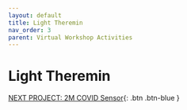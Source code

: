 ```yaml
---
layout: default
title: Light Theremin
nav_order: 3
parent: Virtual Workshop Activities
---
```


# Light Theremin



[NEXT PROJECT: 2M COVID Sensor](2M_covid_sensor.html){: .btn .btn-blue }
